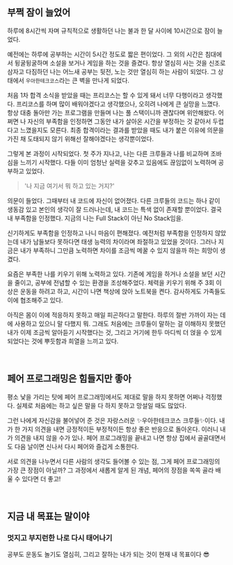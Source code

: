 ## 부쩍 잠이 늘었어

하루에 8시간씩 자며 규칙적으로 생활하던 나는 불과 한 달 사이에 10시간으로 잠이 늘었다.

예전에는 하루에 공부하는 시간이 5시간 정도로 짧은 편이었다. 그 외의 시간은 침대에서 뒹굴뒹굴하며 소설을 보거나 게임을 하는 것을 즐겼다. 항상 열심히 사는 것을 신조로 삼자고 다짐하던 나는 어느새 공부는 뒷전, 노는 것만 열심히 하는 사람이 되었다. 그 상태에서 `우아한테크코스`라는 큰 벽을 만나게 되었다.

처음 1차 합격 소식을 받았을 때는 프리코스는 할 수 있게 돼서 너무 다행이라고 생각했다. 프리코스를 하며 많이 배워야겠다고 생각했으나, 오히려 나에게 큰 실망을 느꼈다. 항상 대충 돌아만 가는 프로그램을 만들며 나는 풀 스택이니까 괜찮다며 위안해왔다. 어쩌면 나 자신의 부족함을 인정하면 그동안 내가 살아온 시간을 부정하는 것 같아서 두렵다고 느꼈을지도 모른다. 최종 합격이라는 결과를 받았을 때도 내가 붙은 이유에 의문을 가진 채 도태되지 않기 위해선 잘해야겠다는 생각뿐이었다.

그렇게 본 과정이 시작되었다. 첫 주가 지나고, 나는 다른 크루들과 나를 비교하며 조바심을 느끼기 시작했다. 다들 이미 엄청난 실력을 갖추고 있음에도 끊임없이 노력하며 공부하고 있었다.

> '나 지금 여기서 뭐 하고 있는 거지?'

의문이 들었다. 그때부터 내 코드에 자신이 없어졌다. 다른 크루들의 코드는 하나 같이 생동감 있고 본인의 생각이 잘 드러나는데, 내 코드는 특색 없이 존재할 뿐이었다. 결국 내 부족함을 인정했다. 지금의 나는 Full Stack이 아닌 No Stack임을.

신기하게도 부족함을 인정하고 나니 마음이 편해졌다. 예전처럼 부족함을 인정하지 않았는데 내가 남들보다 못하다면 태생 능력의 차이라며 좌절하고 있었을 것이다. 그러나 지금은 내가 부족하니 그만큼 노력하면 차이를 조금씩 메꿀 수 있지 않을까 하는 희망이 생겼다.

요즘은 부족한 나를 키우기 위해 노력하고 있다. 기존에 게임을 하거나 소설을 보던 시간을 줄이고, 공부에 전념할 수 있는 환경을 조성해주었다. 체력을 키우기 위해 주 3회 이상은 운동을 하려고 하고, 시간이 나면 책상에 앉아 노트북을 켠다. 감사하게도 가족들도 이에 협조해주고 있다.

아직은 몸이 이에 적응하지 못하고 매일 피곤하다고 말한다. 하루의 절반 가까이 자는 데에 사용하고 있으니 말 다했지 뭐. 그래도 처음에는 크루들이 말하는 걸 이해하지 못했던 내가 이제 조금씩 알아듣기 시작했다는 것, 그리고 거기에 한두 마디씩 더 얹을 수 있게 되었다는 것에 뿌듯함과 희열을 느끼고 있다.

<br>

## 페어 프로그래밍은 힘들지만 좋아

평소 낯을 가리는 탓에 페어 프로그래밍에서도 제대로 말을 하지 못하면 어쩌나 걱정했다. 실제로 처음에는 하고 싶은 말을 다 하지 못하고 망설일 때도 많았다.

그런 나에게 자신감을 불어넣어 준 것은 자랑스러운 ✨우아한테크코스 크루들✨이다. 내가 한 가지 의견을 내면 긍정적이든 부정적이든 항상 좋은 반응으로 돌아온다. 이러니 내가 의견을 내지 않을 수가 있나. 페어 프로그래밍을 끝내고 나면 항상 집에서 골골대면서도 다음 날이면 신나서 다시 페어와 즐겁게 소통한다.

서로 의견을 나누면서 다른 사람의 생각도 들어볼 수 있는 점, 그게 페어 프로그래밍의 가장 큰 장점이 아닐까? 그 과정에서 새롭게 알게 된 개념, 페어의 장점을 쏙쏙 골라 배울 수 있다면 더 좋고!

<br>

## 지금 내 목표는 말이야

### 멋지고 부지런한 나로 다시 태어나기

공부도 운동도 놀기도 열심히, 그리고 잘하는 내가 되는 것이 현재 내 목표이다 😎
